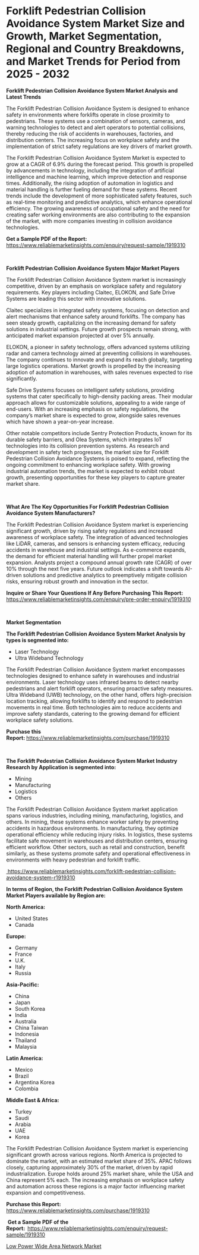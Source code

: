 <p><h1>Forklift Pedestrian Collision Avoidance System Market Size and Growth, Market Segmentation, Regional and Country Breakdowns, and Market Trends for Period from 2025 -  2032</h1></p><p><strong>Forklift Pedestrian Collision Avoidance System Market Analysis and Latest Trends</strong></p>
<p><p>The Forklift Pedestrian Collision Avoidance System is designed to enhance safety in environments where forklifts operate in close proximity to pedestrians. These systems use a combination of sensors, cameras, and warning technologies to detect and alert operators to potential collisions, thereby reducing the risk of accidents in warehouses, factories, and distribution centers. The increasing focus on workplace safety and the implementation of strict safety regulations are key drivers of market growth.</p><p>The Forklift Pedestrian Collision Avoidance System Market is expected to grow at a CAGR of 6.9% during the forecast period. This growth is propelled by advancements in technology, including the integration of artificial intelligence and machine learning, which improve detection and response times. Additionally, the rising adoption of automation in logistics and material handling is further fueling demand for these systems. Recent trends include the development of more sophisticated safety features, such as real-time monitoring and predictive analytics, which enhance operational efficiency. The growing awareness of occupational safety and the need for creating safer working environments are also contributing to the expansion of the market, with more companies investing in collision avoidance technologies.</p></p>
<p><strong>Get a Sample PDF of the Report:&nbsp;</strong> <a href="https://www.reliablemarketinsights.com/enquiry/request-sample/1919310?utm_campaign=3223&utm_medium=2&utm_source=Github&utm_content=ia&utm_term=10032025&utm_id=forklift-pedestrian-collision-avoidance-system">https://www.reliablemarketinsights.com/enquiry/request-sample/1919310</a></p>
<p>&nbsp;</p>
<p><strong>Forklift Pedestrian Collision Avoidance System Major Market Players</strong></p>
<p><p>The Forklift Pedestrian Collision Avoidance System market is increasingly competitive, driven by an emphasis on workplace safety and regulatory requirements. Key players including Claitec, ELOKON, and Safe Drive Systems are leading this sector with innovative solutions.</p><p>Claitec specializes in integrated safety systems, focusing on detection and alert mechanisms that enhance safety around forklifts. The company has seen steady growth, capitalizing on the increasing demand for safety solutions in industrial settings. Future growth prospects remain strong, with anticipated market expansion projected at over 5% annually.</p><p>ELOKON, a pioneer in safety technology, offers advanced systems utilizing radar and camera technology aimed at preventing collisions in warehouses. The company continues to innovate and expand its reach globally, targeting large logistics operations. Market growth is propelled by the increasing adoption of automation in warehouses, with sales revenues expected to rise significantly.</p><p>Safe Drive Systems focuses on intelligent safety solutions, providing systems that cater specifically to high-density packing areas. Their modular approach allows for customizable solutions, appealing to a wide range of end-users. With an increasing emphasis on safety regulations, the company’s market share is expected to grow, alongside sales revenues which have shown a year-on-year increase.</p><p>Other notable competitors include Sentry Protection Products, known for its durable safety barriers, and Olea Systems, which integrates IoT technologies into its collision prevention systems. As research and development in safety tech progresses, the market size for Forklift Pedestrian Collision Avoidance Systems is poised to expand, reflecting the ongoing commitment to enhancing workplace safety. With growing industrial automation trends, the market is expected to exhibit robust growth, presenting opportunities for these key players to capture greater market share.</p></p>
<p>&nbsp;</p>
<p><strong>What Are The Key Opportunities For Forklift Pedestrian Collision Avoidance System Manufacturers?</strong></p>
<p><p>The Forklift Pedestrian Collision Avoidance System market is experiencing significant growth, driven by rising safety regulations and increased awareness of workplace safety. The integration of advanced technologies like LiDAR, cameras, and sensors is enhancing system efficacy, reducing accidents in warehouse and industrial settings. As e-commerce expands, the demand for efficient material handling will further propel market expansion. Analysts project a compound annual growth rate (CAGR) of over 10% through the next five years. Future outlook indicates a shift towards AI-driven solutions and predictive analytics to preemptively mitigate collision risks, ensuring robust growth and innovation in the sector.</p></p>
<p><strong>Inquire or Share Your Questions If Any Before Purchasing This Report:</strong> <a href="https://www.reliablemarketinsights.com/enquiry/pre-order-enquiry/1919310?utm_campaign=3223&utm_medium=2&utm_source=Github&utm_content=ia&utm_term=10032025&utm_id=forklift-pedestrian-collision-avoidance-system">https://www.reliablemarketinsights.com/enquiry/pre-order-enquiry/1919310</a></p>
<p>&nbsp;</p>
<p><strong>Market Segmentation</strong></p>
<p><strong>The Forklift Pedestrian Collision Avoidance System Market Analysis by types is segmented into:</strong></p>
<p><ul><li>Laser Technology</li><li>Ultra Wideband Technology</li></ul></p>
<p><p>The Forklift Pedestrian Collision Avoidance System market encompasses technologies designed to enhance safety in warehouses and industrial environments. Laser technology uses infrared beams to detect nearby pedestrians and alert forklift operators, ensuring proactive safety measures. Ultra Wideband (UWB) technology, on the other hand, offers high-precision location tracking, allowing forklifts to identify and respond to pedestrian movements in real time. Both technologies aim to reduce accidents and improve safety standards, catering to the growing demand for efficient workplace safety solutions.</p></p>
<p><strong>Purchase this Report:&nbsp;</strong><a href="https://www.reliablemarketinsights.com/purchase/1919310?utm_campaign=3223&utm_medium=2&utm_source=Github&utm_content=ia&utm_term=10032025&utm_id=forklift-pedestrian-collision-avoidance-system">https://www.reliablemarketinsights.com/purchase/1919310</a></p>
<p>&nbsp;</p>
<p><strong>The Forklift Pedestrian Collision Avoidance System Market Industry Research by Application is segmented into:</strong></p>
<p><ul><li>Mining</li><li>Manufacturing</li><li>Logistics</li><li>Others</li></ul></p>
<p><p>The Forklift Pedestrian Collision Avoidance System market application spans various industries, including mining, manufacturing, logistics, and others. In mining, these systems enhance worker safety by preventing accidents in hazardous environments. In manufacturing, they optimize operational efficiency while reducing injury risks. In logistics, these systems facilitate safe movement in warehouses and distribution centers, ensuring efficient workflow. Other sectors, such as retail and construction, benefit similarly, as these systems promote safety and operational effectiveness in environments with heavy pedestrian and forklift traffic.</p></p>
<p><a href="https://www.reliablemarketinsights.com/forklift-pedestrian-collision-avoidance-system-r1919310?utm_campaign=3223&utm_medium=2&utm_source=Github&utm_content=ia&utm_term=10032025&utm_id=forklift-pedestrian-collision-avoidance-system">&nbsp;https://www.reliablemarketinsights.com/forklift-pedestrian-collision-avoidance-system-r1919310</a></p>
<p><strong>In terms of Region, the Forklift Pedestrian Collision Avoidance System Market Players available by Region are:</strong></p>
<p>
    <p> <strong> North America: </strong>
        <ul>
            <li>United States</li>
            <li>Canada</li>
        </ul>
        </p> 
    <p> <strong> Europe: </strong>
        <ul>
            <li>Germany</li>
            <li>France</li>
            <li>U.K.</li>
            <li>Italy</li>
            <li>Russia</li>
        </ul>
        </p> 
    <p> <strong> Asia-Pacific: </strong>
        <ul>
            <li>China</li>
            <li>Japan</li>
            <li>South Korea</li>
            <li>India</li>
            <li>Australia</li>
            <li>China Taiwan</li>
            <li>Indonesia</li>
            <li>Thailand</li>
            <li>Malaysia</li>
        </ul>
        </p> 
    <p> <strong> Latin America: </strong>
        <ul>
            <li>Mexico</li>
            <li>Brazil</li>
            <li>Argentina Korea</li>
            <li>Colombia</li>
        </ul>
        </p> 
    <p> <strong> Middle East & Africa: </strong>
        <ul>
            <li>Turkey</li>
            <li>Saudi</li>
            <li>Arabia</li>
            <li>UAE</li>
            <li>Korea</li>
        </ul>
    </p>
    </p>
<p><p>The Forklift Pedestrian Collision Avoidance System market is experiencing significant growth across various regions. North America is projected to dominate the market, with an estimated market share of 35%. APAC follows closely, capturing approximately 30% of the market, driven by rapid industrialization. Europe holds around 25% market share, while the USA and China represent 5% each. The increasing emphasis on workplace safety and automation across these regions is a major factor influencing market expansion and competitiveness.</p></p>
<p><strong>Purchase this Report: </strong><a href="https://www.reliablemarketinsights.com/purchase/1919310?utm_campaign=3223&utm_medium=2&utm_source=Github&utm_content=ia&utm_term=10032025&utm_id=forklift-pedestrian-collision-avoidance-system">https://www.reliablemarketinsights.com/purchase/1919310</a></p>
<p>&nbsp;<strong>Get a Sample PDF of the Report:&nbsp;&nbsp;</strong><a href="https://www.reliablemarketinsights.com/enquiry/request-sample/1919310?utm_campaign=3223&utm_medium=2&utm_source=Github&utm_content=ia&utm_term=10032025&utm_id=forklift-pedestrian-collision-avoidance-system">https://www.reliablemarketinsights.com/enquiry/request-sample/1919310</a></p>
<p><strong></strong></p>
<p><p><a href="https://github.com/stickkinkel/Market-Research-Report-List-1/blob/main/low-power-wide-area-network-market.md?utm_campaign=3223&utm_medium=2&utm_source=Github&utm_content=ia&utm_term=10032025&utm_id=forklift-pedestrian-collision-avoidance-system">Low Power Wide Area Network Market</a></p></p>